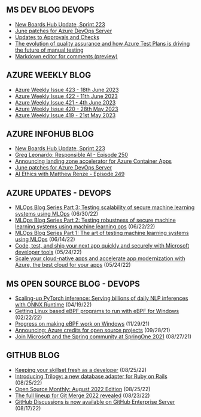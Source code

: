 ## MS DEV BLOG DEVOPS 

<!-- DEVBLOGDEVOPS:START -->
- [New Boards Hub Update, Sprint 223](https://devblogs.microsoft.com/devops/new-boards-hub-update-sprint-223/)
- [June patches for Azure DevOps Server](https://devblogs.microsoft.com/devops/june-patches-for-azure-devops-server-2/)
- [Updates to Approvals and Checks](https://devblogs.microsoft.com/devops/updates-to-approvals-and-checks/)
- [The evolution of quality assurance and how Azure Test Plans is driving the future of manual testing](https://devblogs.microsoft.com/devops/the-evolution-of-quality-assurance-and-how-azure-test-plans-is-driving-the-future-of-manual-testing/)
- [Markdown editor for comments (preview)](https://devblogs.microsoft.com/devops/markdown-editor-for-comments-preview/)
<!-- DEVBLOGDEVOPS:END -->


## AZURE WEEKLY BLOG

<!-- AZUREWEEKLY:START -->
- [Azure Weekly Issue 423 - 18th June 2023](https://azureweekly.info/issue-423.html)
- [Azure Weekly Issue 422 - 11th June 2023](https://azureweekly.info/issue-422.html)
- [Azure Weekly Issue 421 - 4th June 2023](https://azureweekly.info/issue-421.html)
- [Azure Weekly Issue 420 - 28th May 2023](https://azureweekly.info/issue-420.html)
- [Azure Weekly Issue 419 - 21st May 2023](https://azureweekly.info/issue-419.html)
<!-- AZUREWEEKLY:END -->

## AZURE INFOHUB BLOG 

<!-- AZUREINFOHUB:START -->
- [New Boards Hub Update, Sprint 223](https://devblogs.microsoft.com/devops/new-boards-hub-update-sprint-223/)
- [Greg Leonardo: Responsible AI - Episode 250](http://feed.azuredevops.show/greg-leonardo-responsible-ai-episode-250)
- [Announcing landing zone accelerator for Azure Container Apps](https://techcommunity.microsoft.com/t5/apps-on-azure-blog/announcing-landing-zone-accelerator-for-azure-container-apps/ba-p/3843989)
- [June patches for Azure DevOps Server](https://devblogs.microsoft.com/devops/june-patches-for-azure-devops-server-2/)
- [AI Ethics with Matthew Renze - Episode 249](https://traffic.libsyn.com/secure/azuredevops/ADP_249.mp3?dest-id=768873)
<!-- AZUREINFOHUB:END -->


## AZURE UPDATES - DEVOPS 

<!-- AZUREUPDATES:START -->

 - [MLOps Blog Series Part 3: Testing scalability of secure machine learning systems using MLOps](https://azure.microsoft.com/blog/mlops-blog-series-part-3-testing-scalability-of-secure-machine-learning-systems-using-mlops/) (06/30/22)
 - [MLOps Blog Series Part 2: Testing robustness of secure machine learning systems using machine learning ops](https://azure.microsoft.com/blog/mlops-blog-series-part-2-testing-robustness-of-secure-machine-learning-systems-using-machine-learning-ops/) (06/22/22)
 - [MLOps Blog Series Part 1: The art of testing machine learning systems using MLOps](https://azure.microsoft.com/blog/mlops-blog-series-part-1-the-art-of-testing-machine-learning-systems-using-mlops/) (06/14/22)
 - [Code, test, and ship your next app quickly and securely with Microsoft developer tools](https://azure.microsoft.com/blog/code-test-and-ship-your-next-app-quickly-and-securely-with-microsoft-developer-tools/) (05/24/22)
 - [Scale your cloud-native apps and accelerate app modernization with Azure, the best cloud for your apps](https://azure.microsoft.com/blog/scale-your-cloudnative-apps-and-accelerate-app-modernization-with-azure-the-best-cloud-for-your-apps/) (05/24/22)
<!-- AZUREUPDATES:END -->


## MS OPEN SOURCE BLOG - DEVOPS 

<!-- MSOPENSOURCEBLOG:START -->

 - [Scaling-up PyTorch inference: Serving billions of daily NLP inferences with ONNX Runtime](https://cloudblogs.microsoft.com/opensource/2022/04/19/scaling-up-pytorch-inference-serving-billions-of-daily-nlp-inferences-with-onnx-runtime/) (04/19/22)
 - [Getting Linux based eBPF programs to run with eBPF for Windows](https://cloudblogs.microsoft.com/opensource/2022/02/22/getting-linux-based-ebpf-programs-to-run-with-ebpf-for-windows/) (02/22/22)
 - [Progress on making eBPF work on Windows](https://cloudblogs.microsoft.com/opensource/2021/11/29/progress-on-making-ebpf-work-on-windows/) (11/29/21)
 - [Announcing: Azure credits for open source projects](https://cloudblogs.microsoft.com/opensource/2021/09/28/announcing-azure-credits-for-open-source-projects/) (09/28/21)
 - [Join Microsoft and the Spring community at SpringOne 2021](https://cloudblogs.microsoft.com/opensource/2021/08/27/join-microsoft-and-the-spring-community-at-springone-2021/) (08/27/21)
<!-- MSOPENSOURCEBLOG:END -->


## GITHUB BLOG


<!-- GITHUB:START -->

 - [Keeping your skillset fresh as a developer](https://github.blog/2022-08-25-keeping-your-skillset-fresh-as-a-developer/) (08/25/22)
 - [Introducing Trilogy: a new database adapter for Ruby on Rails](https://github.blog/2022-08-25-introducing-trilogy-a-new-database-adapter-for-ruby-on-rails/) (08/25/22)
 - [Open Source Monthly: August 2022 Edition](https://github.blog/2022-08-25-open-source-monthly-august-2022-edition/) (08/25/22)
 - [The full lineup for Git Merge 2022 revealed](https://github.blog/2022-08-23-the-full-lineup-for-git-merge-2022-revealed/) (08/23/22)
 - [GitHub Discussions is now available on GitHub Enterprise Server](https://github.blog/2022-08-17-github-discussions-is-now-available-on-github-enterprise-server/) (08/17/22)
<!-- GITHUB:END -->
